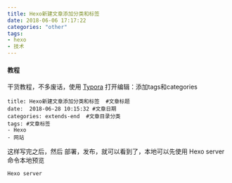 ```yaml
---
title: Hexo新建文章添加分类和标签
date: 2018-06-06 17:17:22
categories: "other"
tags:
- hexo
- 技术
---
```


#### 教程

干货教程，不多废话，使用 [Typora](https://www.typora.io/) 打开编辑：添加tags和categories

<!-- more -->

```
title: Hexo新建文章添加分类和标签  #文章标题
date:  2018-06-28 10:15:32 #文章日期
categories: extends-end  #文章目录分类
tags: #文章标签
- Hexo
- 网站
```

这样写完之后，然后 部署，发布，就可以看到了，本地可以先使用 Hexo server 命令本地预览

```
Hexo server
```